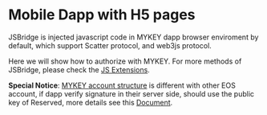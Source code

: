 # Mobile Dapp with H5 pages

JSBridge is injected javascript code in MYKEY dapp browser enviroment by default, which support Scatter protocol, and web3js protocol.

Here we will show how to authorize with MYKEY.  For more methods of JSBridge, please check the [JS Extensions](../../dive-into-mykey/js-extensions.md).

**Special Notice**: [MYKEY account structure](../../dive-into-mykey/mykey-on-eos.md#mykey-account-structure) is different with other EOS account, if dapp verify signature in their server side, should use the public key of Reserved, more details see this [Document](../../dive-into-mykey/mykey-on-eos.md#integrate-eos-dapps-with-mykey).

## 

